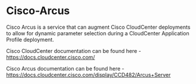 # Cisco-Arcus
Cisco Arcus is a service that can augment Cisco CloudCenter deployments to allow for dynamic parameter selection during a CloudCenter Application Profile deployment.

Cisco CloudCenter documentation can be found here - https://docs.cloudcenter.cisco.com/

Cisco Arcus documentation can be found here - https://docs.cloudcenter.cisco.com/display/CCD482/Arcus+Server